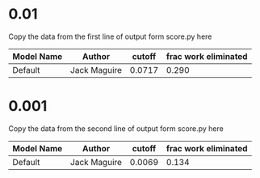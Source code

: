 
# 0.01 

Copy the data from the first line of output form score.py here

| Model Name | Author | cutoff | frac work eliminated |
|------------|--------|--------|----------------------|
| Default | Jack Maguire | 0.0717 | 0.290 |



# 0.001 

Copy the data from the second line of output form score.py here

| Model Name | Author | cutoff | frac work eliminated |
|------------|--------|--------|----------------------|
| Default | Jack Maguire | 0.0069 | 0.134 |
